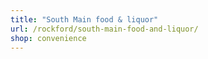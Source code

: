 ```yaml
---
title: "South Main food & liquor"
url: /rockford/south-main-food-and-liquor/
shop: convenience
---
```

